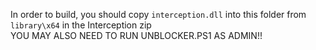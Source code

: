 In order to build, you should copy `interception.dll` into this folder from `library\x64` in the Interception zip  
YOU MAY ALSO NEED TO RUN UNBLOCKER.PS1 AS ADMIN!!
